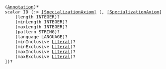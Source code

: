 <pre class="highlight highlight-html">
(<a href="#Annotation-Syntax">Annotation</a>)*
scalar ID (:> <a href="#SpecializationAxiom-Syntax">[SpecializationAxiom]</a> (, <a href="#SpecializationAxiom-Syntax">[SpecializationAxiom]</a>)*)? ([
	(length INTEGER)?
	(minLength INTEGER)?
	(maxLength INTEGER)?
	(pattern STRING)?
	(language LANGUAGE)?
	(minInclusive <a href="#Literal-Syntax">Literal</a>)?
	(minExclusive <a href="#Literal-Syntax">Literal</a>)?
	(maxInclusive <a href="#Literal-Syntax">Literal</a>)?
	(maxExclusive <a href="#Literal-Syntax">Literal</a>)?
])?
</pre>
